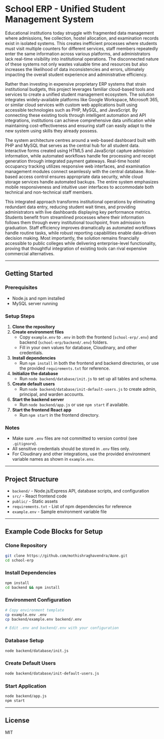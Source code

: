 # School ERP - Unified Student Management System


Educational institutions today struggle with fragmented data management where admissions, fee collection, hostel allocation, and examination records exist in isolated systems. This creates inefficient processes where students must visit multiple counters for different services, staff members repeatedly enter the same information across various platforms, and administrators lack real-time visibility into institutional operations. The disconnected nature of these systems not only wastes valuable time and resources but also increases the likelihood of data inconsistencies and errors, ultimately impacting the overall student experience and administrative efficiency.

Rather than investing in expensive proprietary ERP systems that strain institutional budgets, this project leverages familiar cloud-based tools and services to create a unified student management ecosystem. The solution integrates widely-available platforms like Google Workspace, Microsoft 365, or similar cloud services with custom web applications built using accessible technologies such as PHP, MySQL, and JavaScript. By connecting these existing tools through intelligent automation and API integrations, institutions can achieve comprehensive data unification while maintaining cost-effectiveness and ensuring staff can easily adapt to the new system using skills they already possess.

The system architecture centres around a web-based dashboard built with PHP and MySQL that serves as the central hub for all student data. Interactive forms created using HTML5 and JavaScript capture admission information, while automated workflows handle fee processing and receipt generation through integrated payment gateways. Real-time hostel occupancy tracking utilizes responsive web interfaces, and examination management modules connect seamlessly with the central database. Role-based access control ensures appropriate data security, while cloud storage services handle automated backups. The entire system emphasizes mobile responsiveness and intuitive user interfaces to accommodate both technical and non-technical staff members.

This integrated approach transforms institutional operations by eliminating redundant data entry, reducing student wait times, and providing administrators with live dashboards displaying key performance metrics. Students benefit from streamlined processes where their information follows them through every institutional touchpoint, from admission to graduation. Staff efficiency improves dramatically as automated workflows handle routine tasks, while robust reporting capabilities enable data-driven decision making. Most importantly, the solution remains financially accessible to public colleges while delivering enterprise-level functionality, proving that thoughtful integration of existing tools can rival expensive commercial alternatives.

---

## Getting Started

### Prerequisites
- Node.js and npm installed
- MySQL server running

### Setup Steps
1. **Clone the repository**
2. **Create environment files**
   - Copy `example.env` to `.env` in both the frontend (`school-erp/.env`) and backend (`school-erp/backend/.env`) folders.
   - Fill in your own values for database, Cloudinary, and other credentials.
3. **Install dependencies**
   - Run `npm install` in both the frontend and backend directories, or use the provided `requirements.txt` for reference.
4. **Initialize the database**
   - Run `node backend/database/init.js` to set up all tables and schema.
5. **Create default users**
   - Run `node backend/database/init-default-users.js` to create admin, principal, and warden accounts.
6. **Start the backend server**
   - Run `node backend/app.js` or use `npm start` if available.
7. **Start the frontend React app**
   - Run `npm start` in the frontend directory.

### Notes
- Make sure `.env` files are not committed to version control (see `.gitignore`).
- All sensitive credentials should be stored in `.env` files only.
- For Cloudinary and other integrations, use the provided environment variable names as shown in `example.env`.

---

## Project Structure
- `backend/` - Node.js/Express API, database scripts, and configuration
- `src/` - React frontend code
- `public/` - Static assets
- `requirements.txt` - List of npm dependencies for reference
- `example.env` - Sample environment variable file

---

## Example Code Blocks for Setup

### Clone Repository
```bash
git clone https://github.com/mothishraghavendra/Aone.git
cd school-erp
```

### Install Dependencies
```bash
npm install
cd backend && npm install
```

### Environment Configuration
```bash
# Copy environment template
cp example.env .env
cp backend/example.env backend/.env

# Edit .env and backend/.env with your configuration
```

### Database Setup
```bash
node backend/database/init.js
```

### Create Default Users
```bash
node backend/database/init-default-users.js
```

### Start Application
```bash
node backend/app.js
npm start
```

---

## License
MIT
